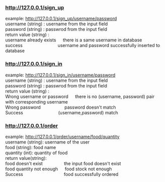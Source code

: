 ### http://127.0.0.1/sign_up  
example: http://127.0.0.1/sign_up/username/password  
username (string) : username from the input field  
password (string) : passwrod from the input field  
return value (string) :   
username already exists &#8195;         there is a same username in database  
success    &#8195; &#8195;   &#8195; &#8195;  &#8195;     &#8195;         username and password successfully inserted to database  


### http://127.0.0.1/sign_in  
example: http://127.0.0.1/sign_in/username/password   
username (string) : username from the input field  
password (string) : passwrod from the input field  
return value (string) :   
Wrong username or password   &#8195;   there is no (username, password) pair with corresponding username  
Wrong password     &#8195;  &#8195; &#8195;      &#8195;    password doesn't match       
Success   &#8195; &#8195;  &#8195;     &#8195;   &#8195;  &#8195;         (username,password) match  


### http://127.0.0.1/order  
example: http://127.0.0.1/order/username/food/quantity  
username (string): username of the user  
food (string): food name   
quantity (int): quantity of food   
return value(string):  
food doesn't exist          &#8195; &#8195;&#8195;&#8195;   the input food doesn't exist  
food quantity not enough     &#8195;   food stock not enough  
Success     &#8195;  &#8195;   &#8195;    &#8195;   &#8195;     &#8195; &#8195;  food successfully ordered  
